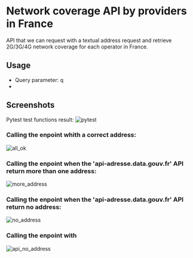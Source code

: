 # Network coverage API by providers in France
API that we can request with a textual address request and retrieve 2G/3G/4G network coverage for each operator in France.

## Usage
- Query parameter: q
- [GET]: http://127.0.0.1:8000/network_coverage?q=29+Jardins+Boieldieu+92800+Puteaux

## Screenshots
Pytest test functions result:
![pytest](https://github.com/Olivier7355/network_coverage_api/assets/108932082/54d3377c-2ff2-4c35-9683-76a58b49a856)


### Calling the enpoint whith a correct address:
![all_ok](https://github.com/Olivier7355/network_coverage_api/assets/108932082/2caf98f0-a5aa-4610-b7f1-8eff8c9ceccb)


### Calling the enpoint when the 'api-adresse.data.gouv.fr' API return more than one address:
![more_address](https://github.com/Olivier7355/network_coverage_api/assets/108932082/1f0cdd5f-c266-4030-acea-d8c2ce607a07)


### Calling the enpoint when the 'api-adresse.data.gouv.fr' API return no address:
![no_address](https://github.com/Olivier7355/network_coverage_api/assets/108932082/6c078826-c87c-47e1-a283-432646e5c76d)


### Calling the enpoint with
![api_no_address](https://github.com/Olivier7355/network_coverage_api/assets/108932082/1f02882e-fa7c-4ad7-879c-e1a08aaf6b03)



